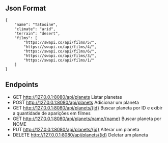 ## Json Format

```
{
	"name": "Tatooine",
	"climate": "arid",
	"terrain": "desert",
	"films": [ 
		"https://swapi.co/api/films/5/",
		"https://swapi.co/api/films/4/",
		"https://swapi.co/api/films/6/",
		"https://swapi.co/api/films/3/",
		"https://swapi.co/api/films/1/"
	]
}
```

## Endpoints

* GET http://127.0.0.1:8080/api/planets Listar planetas
* POST http://127.0.0.1:8080/api/planets Adicionar um planeta 
* GET http://127.0.0.1:8080/api/planets/{id} Buscar planeta por ID e exibir a quantidade de aparições em filmes
* GET http://127.0.0.1:8080/api/planets/name/{name} Buscar planeta por NOME
* PUT http://127.0.0.1:8080/api/planets/{id} Alterar um planeta
* DELETE http://127.0.0.1:8080/api/planets/{id} Deletar um planeta

